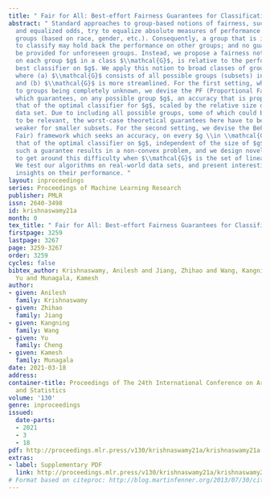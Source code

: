 ```yaml
---
title: " Fair for All: Best-effort Fairness Guarantees for Classification "
abstract: " Standard approaches to group-based notions of fairness, such as parity
  and equalized odds, try to equalize absolute measures of performance across known
  groups (based on race, gender, etc.). Consequently, a group that is inherently harder
  to classify may hold back the performance on other groups; and no guarantees can
  be provided for unforeseen groups. Instead, we propose a fairness notion whose guarantee,
  on each group $g$ in a class $\\mathcal{G}$, is relative to the performance of the
  best classifier on $g$. We apply this notion to broad classes of groups, in particular,
  where (a) $\\mathcal{G}$ consists of all possible groups (subsets) in the data,
  and (b) $\\mathcal{G}$ is more streamlined. For the first setting, which is akin
  to groups being completely unknown, we devise the PF (Proportional Fairness) classifier,
  which guarantees, on any possible group $g$, an accuracy that is proportional to
  that of the optimal classifier for $g$, scaled by the relative size of $g$ in the
  data set. Due to including all possible groups, some of which could be too complex
  to be relevant, the worst-case theoretical guarantees here have to be proportionally
  weaker for smaller subsets. For the second setting, we devise the BeFair (Best-effort
  Fair) framework which seeks an accuracy, on every $g \\in \\mathcal{G}$, which approximates
  that of the optimal classifier on $g$, independent of the size of $g$. Aiming for
  such a guarantee results in a non-convex problem, and we design novel techniques
  to get around this difficulty when $\\mathcal{G}$ is the set of linear hypotheses.
  We test our algorithms on real-world data sets, and present interesting comparative
  insights on their performance. "
layout: inproceedings
series: Proceedings of Machine Learning Research
publisher: PMLR
issn: 2640-3498
id: krishnaswamy21a
month: 0
tex_title: " Fair for All: Best-effort Fairness Guarantees for Classification "
firstpage: 3259
lastpage: 3267
page: 3259-3267
order: 3259
cycles: false
bibtex_author: Krishnaswamy, Anilesh and Jiang, Zhihao and Wang, Kangning and Cheng,
  Yu and Munagala, Kamesh
author:
- given: Anilesh
  family: Krishnaswamy
- given: Zhihao
  family: Jiang
- given: Kangning
  family: Wang
- given: Yu
  family: Cheng
- given: Kamesh
  family: Munagala
date: 2021-03-18
address:
container-title: Proceedings of The 24th International Conference on Artificial Intelligence
  and Statistics
volume: '130'
genre: inproceedings
issued:
  date-parts:
  - 2021
  - 3
  - 18
pdf: http://proceedings.mlr.press/v130/krishnaswamy21a/krishnaswamy21a.pdf
extras:
- label: Supplementary PDF
  link: http://proceedings.mlr.press/v130/krishnaswamy21a/krishnaswamy21a-supp.pdf
# Format based on citeproc: http://blog.martinfenner.org/2013/07/30/citeproc-yaml-for-bibliographies/
---
```

